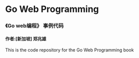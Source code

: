 # Go Web Programming
### 《Go web编程》 事例代码
#### 作者:[新加坡]  郑兆雄

This is the code repository for the Go Web Programming book
